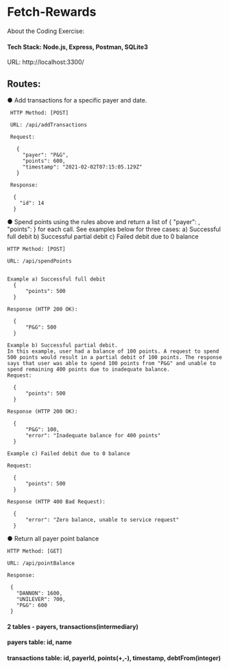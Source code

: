 # Fetch-Rewards

About the Coding Exercise:

#### Tech Stack: Node.js, Express, Postman, SQLite3
 
 URL: http://localhost:3300/

## Routes:

● Add transactions for a specific payer and date.

     HTTP Method: [POST] 
  
     URL: /api/addTransactions
   
     Request:
   
       { 
         "payer": "P&G", 
         "points": 600,
         "timestamp": "2021-02-02T07:15:05.129Z"
       }
       
     Response:
     
      {
        "id": 14
      }

● Spend points using the rules above and return a list of { "payer": <string>, "points": <integer> } for each call. See examples below for three cases: a) Successful full debit b) Successful partial debit c) Failed  debit due to 0 balance
 
    HTTP Method: [POST]
   
    URL: /api/spendPoints
   
    
    Example a) Successful full debit
      {
          "points": 500
      }
  
    Response (HTTP 200 OK):
    
      {
          "P&G": 500
      }
    
    Example b) Successful partial debit. 
    In this example, user had a balance of 100 points. A request to spend 500 points would result in a partial debit of 100 points. The response says that user was able to spend 100 points from "P&G" and unable to spend remaining 400 points due to inadequate balance.
    Request:
    
      {
          "points": 500
      }
  
    Response (HTTP 200 OK):
    
      {
          "P&G": 100,
          "error": "Inadequate balance for 400 points"
      }
    
    Example c) Failed debit due to 0 balance
    
    Request:
    
      {
          "points": 500
      }
  
    Response (HTTP 400 Bad Request):
    
      {
          "error": "Zero balance, unable to service request"
      }    
    
● Return all payer point balance

    HTTP Method: [GET]
   
    URL: /api/pointBalance
    
    Response:
    
     {
       "DANNON": 1600,
       "UNILEVER": 700,
       "P&G": 600
     }
  
  
 #### 2 tables - payers, transactions(intermediary)
 #### payers table: id, name
 #### transactions table: id, payerId, points(+,-), timestamp, debtFrom(integer)


